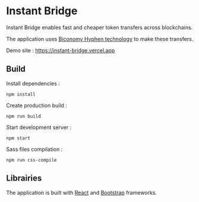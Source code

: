 # Instant Bridge

Instant Bridge enables fast and cheaper token transfers across blockchains.

The application uses [Biconomy Hyphen technology](https://docs.biconomy.io/products/hyphen-instant-cross-chain-transfers) to make these transfers.

Demo site : https://instant-bridge.vercel.app

## Build

Install dependencies :
```
npm install
```

Create production build :
```
npm run build
```

Start development server :
```
npm start
```

Sass files compilation :
```
npm run css-compile
```


## Librairies

The application is built with [React](https://reactjs.org) and [Bootstrap](https://getbootstrap.com/) frameworks.